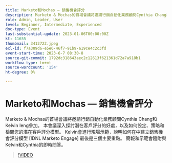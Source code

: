 ```yaml
---
title: Marketo和Mochas — 銷售機會評分
description: Marketo & Mochas的首場會議將邀請行銷自動化業務顧問Cynthia Chang和Kelvin Ieng參加。 本會議深入探討潛在客戶評分的好處，以及如何設定、策略和檢閱您的潛在客戶評分模型。 Kelvin會進行現場示範，說明如何在中建立銷售機會評分模型 [!DNL Marketo Engage] 最後是三個主要重點。 簡報和示範會隨附與Kelvin和Cynthia的即時問答。
role: Admin, Leader, User
level: Beginner, Intermediate, Experienced
doc-type: Event
last-substantial-update: 2023-01-06T00:00:00Z
kt: 11655
thumbnail: 3412722.jpeg
exl-id: f7a309d6-e5e6-46f7-91b9-a19ce4c2c3fd
event-start-time: 2023-6-7 08:30-8
source-git-commit: 1792dc318643aec2c12613f621361d72a7a918b1
workflow-type: tm+mt
source-wordcount: '154'
ht-degree: 0%

---
```


# Marketo和Mochas — 銷售機會評分

Marketo &amp; Mochas的首場會議將邀請行銷自動化業務顧問Cynthia Chang和Kelvin Ieng參加。 本會議深入探討潛在客戶評分的好處，以及如何設定、策略和檢閱您的潛在客戶評分模型。 Kelvin會進行現場示範，說明如何在中建立銷售機會評分模型 [!DNL Marketo Engage] 最後是三個主要重點。 簡報和示範會隨附與Kelvin和Cynthia的即時問答。

>[!VIDEO](https://video.tv.adobe.com/v/3412722/?quality=12&learn=on)
